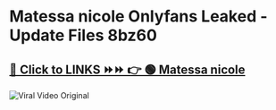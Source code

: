 
 # Matessa nicole Onlyfans Leaked - Update Files 8bz60

## <h2><a href="https://clipsfans.com/Matessa_nicole&ref=git">🔗 Click to LINKS ⏩⏩ 👉 🟢 Matessa nicole </a></h2>

<a href="https://clipsfans.com/Matessa_nicole&ref=git" rel="nofollow" data-target="animated-image.originalLink"><img src="https://i.ibb.co.com/xMMVF88/686577567.gif" alt="Viral Video Original" style="max-width: 100%; display: inline-block;" data-target="animated-image.originalImage"></a>

